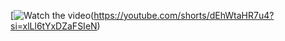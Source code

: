 [![Watch the video](https://youtube.com/shorts/dEhWtaHR7u4?si=xlLl6tYxDZaFSIeN)(https://youtube.com/shorts/dEhWtaHR7u4?si=xlLl6tYxDZaFSIeN)
